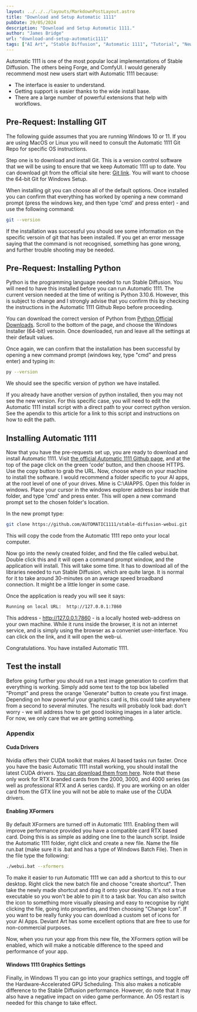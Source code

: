 ```yaml
---
layout: ../../../layouts/MarkdownPostLayout.astro
title: "Download and Setup Automatic 1111"
pubDate: 29/05/2024
description: "Download and Setup Automatic 1111."
author: "James Bridge"
url: "download-and-setup-automatic1111"
tags: ["AI Art", "Stable Diffusion", "Automatic 1111", "Tutorial", "Newcomer"]
---
```


Automatic 1111 is one of the most popular local implementations of Stable Diffusion. The others being Forge, and ComfyUI. I would generally recommend most new users start with Automatic 1111 because:

- The interface is easier to understand.
- Getting support is easier thanks to the wide install base.
- There are a large number of powerful extensions that help with workflows.

## Pre-Request: Installing GIT

The following guide assumes that you are running Windows 10 or 11. If you are using MacOS or Linux you will need to consult the Automatic 1111 Git Repo for specific OS instructions.

Step one is to download and install Git. This is a version control software that we will be using to ensure that we keep Automatic 1111 up to date. You can download git from the official site here: [Git link](https://git-scm.com/download/win). You will want to choose the 64-bit Git for Windows Setup.

When installing git you can choose all of the default options. Once installed you can confirm that everything has worked by opening a new command prompt (press the windows key, and then type 'cmd' and press enter) - and use the following command:

```bash
git --version
```

If the installation was successful you should see some information on the specific versoin of git that has been installed. If you get an error message saying that the command is not recognised, something has gone wrong, and further trouble shooting may be needed.

## Pre-Request: Installing Python

Python is the programming language needed to run Stable Diffusion. You will need to have this installed before you can run Automatic 1111. The current version needed at the time of writing is Python 3.10.6. However, this is subject to change and I strongly advise that you confirm this by checking the instructions in the Automatic 1111 Github Repo before proceeding.

You can download the correct version of Python from [Python Official Downloads](https://www.python.org/downloads/release/python-3106/). Scroll to the bottom of the page, and choose the Windows Installer (64-bit) versoin. Once downloaded, run and leave all the settings at their default values.

Once again, we can confirm that the installation has been successful by opening a new command prompt (windows key, type "cmd" and press enter) and typing in:

```bash
py --version
```

We should see the specific version of python we have installed.

If you already have another version of python installed, then you may not see the new version. For this specific case, you will need to edit the Automatic 1111 install script with a direct path to your correct python version. See the apendix to this article for a link to this script and instructions on how to edit the path.

## Installing Automatic 1111

Now that you have the pre-requests set up, you are ready to download and install Automatic 1111. Visit [the official Automatic 1111 Github page](https://github.com/AUTOMATIC1111/stable-diffusion-webui), and at the top of the page click on the green 'code' button, and then choose HTTPS. Use the copy button to grab the URL. Now, choose where on your machine to install the software. I would recommend a folder specific to your AI apps, at the root level of one of your drives. Mine is C:\AIAPPS. Open this folder in windows. Place your cursor in the windows explorer address bar inside that folder, and type 'cmd' and press enter. This will open a new command prompt set to the chosen folder's location.

In the new prompt type:

```bash
git clone https://github.com/AUTOMATIC1111/stable-diffusion-webui.git
```

This will copy the code from the Automatic 1111 repo onto your local computer.

Now go into the newly created folder, and find the file called webui.bat. Double click this and it will open a command prompt window, and the application will install. This will take some time. It has to download all of the libraries needed to run Stable Diffusion, which are quite large. It is normal for it to take around 30-minutes on an average speed broadband connection. It might be a little longer in some case.

Once the application is ready you will see it says:

```bash
Running on local URL:  http://127.0.0.1:7860
```

This address - http://127.0.0.1:7860 - is a locally hosted web-address on your own machine. While it runs inside the browser, it is not an internet service, and is simply using the browser as a conveniet user-interface. You can click on the link, and it will open the web-ui.

Congratulations. You have installed Automatic 1111.

## Test the install

Before going further you should run a test image generation to confirm that everything is working. Simply add some text to the top box labelled "Prompt" and press the orange 'Generate" button to create you first image. Depending on how powerful your graphics card is, this could take anywhere from a second to several minutes. The results will probably look bad: don't worry - we will address how to get good looking images in a later article. For now, we only care that we are getting something.

### Appendix

#### Cuda Drivers

Nvidia offers their CUDA toolkit that makes AI based tasks run faster. Once you have the basic Automatic 1111 install working, you should install the latest CUDA drivers. [You can download them from here](https://developer.nvidia.com/cuda-downloads?target_os=Windows&target_arch=x86_64&target_version=11&target_type=exe_local). Note that these only work for RTX branded cards from the 2000, 3000, and 4000 series (as well as professional RTX and A series cards). If you are working on an older card from the GTX line you will not be able to make use of the CUDA drivers.

#### Enabling XFormers

By default XFormers are turned off in Automatic 1111. Enabling them will improve performance provided you have a compatible card RTX based card. Doing this is as simple as adding one line to the launch script. Inside the Automatic 1111 folder, right click and create a new file. Name the file run.bat (make sure it is .bat and has a type of Windows Batch File). Then in the file type the following:

```bash
./webui.bat --xformers
```

To make it easier to run Automatic 1111 we can add a shortcut to this to our desktop. Right click the new batch file and choose "create shortcut". Then take the newly made shortcut and drag it onto your desktop. It's not a true executable so you won't be able to pin it to a task bar. You can also switch the icon to something more visually pleasing and easy to recognise by right clicking the file, going into properties, and then choosing "Change Icon". If you want to be really funky you can download a custom set of icons for your AI Apps. Deviant Art has some excellent options that are free to use for non-commercial purposes.

Now, when you run your app from this new file, the XFormers option will be enabled, which will make a noticable difference to the speed and performance of your app.

#### Windows 1111 Graphics Settings

Finally, in Windows 11 you can go into your graphics settings, and toggle off the Hardware-Accelerated GPU Scheduling. This also makes a noticable difference to the Stable Diffusion performance. However, do note that it may also have a negative impact on video game performance. An OS restart is needed for this change to take effect.
